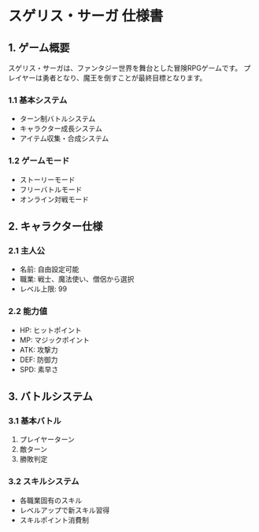 # スゲリス・サーガ 仕様書

## **1. ゲーム概要**

スゲリス・サーガは、ファンタジー世界を舞台とした冒険RPGゲームです。
プレイヤーは勇者となり、魔王を倒すことが最終目標となります。

### **1.1 基本システム**

- ターン制バトルシステム
- キャラクター成長システム
- アイテム収集・合成システム

### **1.2 ゲームモード**

- ストーリーモード
- フリーバトルモード
- オンライン対戦モード

## **2. キャラクター仕様**

### **2.1 主人公**

- 名前: 自由設定可能
- 職業: 戦士、魔法使い、僧侶から選択
- レベル上限: 99

### **2.2 能力値**

- HP: ヒットポイント
- MP: マジックポイント
- ATK: 攻撃力
- DEF: 防御力
- SPD: 素早さ

## **3. バトルシステム**

### **3.1 基本バトル**

1. プレイヤーターン
2. 敵ターン
3. 勝敗判定

### **3.2 スキルシステム**

- 各職業固有のスキル
- レベルアップで新スキル習得
- スキルポイント消費制